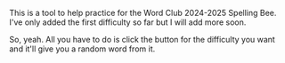 This is a tool to help practice for the Word Club 2024-2025 Spelling Bee.
I've only added the first difficulty so far but I will add more soon.

So, yeah. All you have to do is click the button for the difficulty you want and it'll give you a random word from it.
